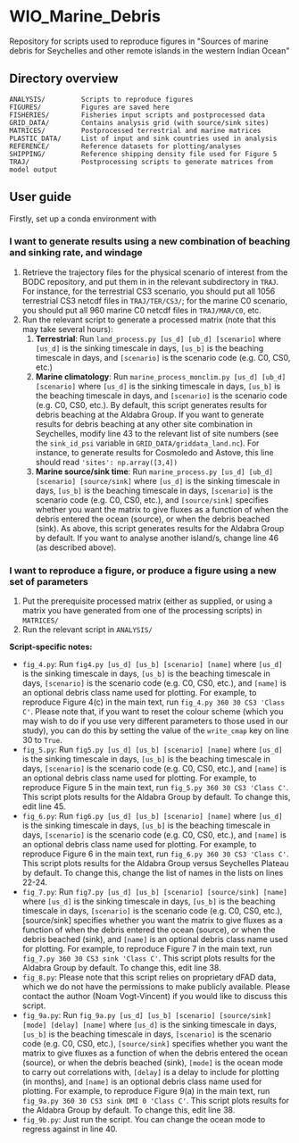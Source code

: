 # WIO_Marine_Debris
Repository for scripts used to reproduce figures in "Sources of marine debris for Seychelles and other remote islands in the western Indian Ocean"

## Directory overview
```
ANALYSIS/         Scripts to reproduce figures
FIGURES/          Figures are saved here
FISHERIES/        Fisheries input scripts and postprocessed data 
GRID_DATA/        Contains analysis grid (with source/sink sites)
MATRICES/         Postprocessed terrestrial and marine matrices
PLASTIC_DATA/     List of input and sink countries used in analysis 
REFERENCE/        Reference datasets for plotting/analyses
SHIPPING/         Reference shipping density file used for Figure 5
TRAJ/             Postprocessing scripts to generate matrices from model output  
```

## User guide

Firstly, set up a conda environment with 

### I want to generate results using a new combination of beaching and sinking rate, and windage
1. Retrieve the trajectory files for the physical scenario of interest from the BODC repository, and put them in in the relevant subdirectory in `TRAJ`. For instance, for the terrestrial CS3 scenario, you should put all 1056 terrestrial CS3 netcdf files in `TRAJ/TER/CS3/`; for the marine C0 scenario, you should put all 960 marine C0 netcdf files in `TRAJ/MAR/C0`, etc.
2. Run the relevant script to generate a processed matrix (note that this may take several hours):
    1. **Terrestrial**: Run `land_process.py [us_d] [ub_d] [scenario]` where `[us_d]` is the sinking timescale in days, `[us_b]` is the beaching timescale in days, and `[scenario]` is the scenario code (e.g. C0, CS0, etc.)
    2. **Marine climatology**: Run `marine_process_monclim.py [us_d] [ub_d] [scenario]` where `[us_d]` is the sinking timescale in days, `[us_b]` is the beaching timescale in days, and `[scenario]` is the scenario code (e.g. C0, CS0, etc.). By default, this script generates results for debris beaching at the Aldabra Group. If you want to generate results for debris beaching at any other site combination in Seychelles, modify line 43 to the relevant list of site numbers (see the `sink_id_psi` variable in `GRID_DATA/griddata_land.nc`). For instance, to generate results for Cosmoledo and Astove, this line should read `'sites': np.array([3,4])`
    3. **Marine source/sink time**: Run `marine_process.py [us_d] [ub_d] [scenario] [source/sink]` where `[us_d]` is the sinking timescale in days, `[us_b]` is the beaching timescale in days, `[scenario]` is the scenario code (e.g. C0, CS0, etc.), and `[source/sink]` specifies whether you want the matrix to give fluxes as a function of when the debris entered the ocean (source), or when the debris beached (sink). As above, this script generates results for the Aldabra Group by default. If you want to analyse another island/s, change line 46 (as described above).

### I want to reproduce a figure, or produce a figure using a new set of parameters
1. Put the prerequisite processed matrix (either as supplied, or using a matrix you have generated from one of the processing scripts) in `MATRICES/`
2. Run the relevant script in `ANALYSIS/`

**Script-specific notes:**
* `fig_4.py`: Run `fig4.py [us_d] [us_b] [scenario] [name]` where `[us_d]` is the sinking timescale in days, `[us_b]` is the beaching timescale in days, `[scenario]` is the scenario code (e.g. C0, CS0, etc.), and `[name]` is an optional debris class name used for plotting. For example, to reproduce Figure 4(c) in the main text, run `fig_4.py 360 30 CS3 'Class C'`. Please note that, if you want to reset the colour scheme (which you may wish to do if you use very different parameters to those used in our study), you can do this by setting the value of the `write_cmap` key on line 30 to `True`.
* `fig_5.py`: Run `fig5.py [us_d] [us_b] [scenario] [name]` where `[us_d]` is the sinking timescale in days, `[us_b]` is the beaching timescale in days, `[scenario]` is the scenario code (e.g. C0, CS0, etc.), and `[name]` is an optional debris class name used for plotting. For example, to reproduce Figure 5 in the main text, run `fig_5.py 360 30 CS3 'Class C'`. This script plots results for the Aldabra Group by default. To change this, edit line 45.
* `fig_6.py`: Run `fig6.py [us_d] [us_b] [scenario] [name]` where `[us_d]` is the sinking timescale in days, `[us_b]` is the beaching timescale in days, `[scenario]` is the scenario code (e.g. C0, CS0, etc.), and `[name]` is an optional debris class name used for plotting. For example, to reproduce Figure 6 in the main text, run `fig_6.py 360 30 CS3 'Class C'`. This script plots results for the Aldabra Group versus Seychelles Plateau by default. To change this, change the list of names in the lists on lines 22-24.
* `fig_7.py`: Run `fig7.py [us_d] [us_b] [scenario] [source/sink] [name]` where `[us_d]` is the sinking timescale in days, `[us_b]` is the beaching timescale in days, `[scenario]` is the scenario code (e.g. C0, CS0, etc.), [source/sink] specifies whether you want the matrix to give fluxes as a function of when the debris entered the ocean (source), or when the debris beached (sink), and `[name]` is an optional debris class name used for plotting. For example, to reproduce Figure 7 in the main text, run `fig_7.py 360 30 CS3 sink 'Class C'`. This script plots results for the Aldabra Group by default. To change this, edit line 38.
* `fig_8.py`: Please note that this script relies on proprietary dFAD data, which we do not have the permissions to make publicly available. Please contact the author (Noam Vogt-Vincent) if you would like to discuss this script. 
* `fig_9a.py`: Run `fig_9a.py [us_d] [us_b] [scenario] [source/sink] [mode] [delay] [name]` where `[us_d]` is the sinking timescale in days, `[us_b]` is the beaching timescale in days, `[scenario]` is the scenario code (e.g. C0, CS0, etc.), `[source/sink]` specifies whether you want the matrix to give fluxes as a function of when the debris entered the ocean (source), or when the debris beached (sink), `[mode]` is the ocean mode to carry out correlations with, `[delay]` is a delay to include for plotting (in months), and `[name]` is an optional debris class name used for plotting. For example, to reproduce Figure 9(a) in the main text, run `fig_9a.py 360 30 CS3 sink DMI 0 'Class C'`. This script plots results for the Aldabra Group by default. To change this, edit line 38.
* `fig_9b.py`: Just run the script. You can change the ocean mode to regress against in line 40.
